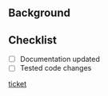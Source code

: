 ## Background

<!-- Give context for PR (if necessary) -->

## Checklist

- [ ] Documentation updated
- [ ] Tested code changes

[ticket]()
